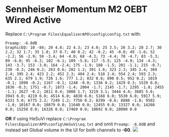 # Sennheiser Momentum M2 OEBT Wired Active
Replace `C:\Program Files\EqualizerAPO\config\config.txt` with:
```
Preamp: -6.0dB
GraphicEQ: 10 -84; 20 4.8; 22 4.3; 23 4.0; 25 3.5; 26 3.2; 28 2.7; 30 2.2; 32 1.7; 35 1.0; 37 0.7; 40 0.2; 42 -0.2; 45 -0.8; 49 -1.6; 52 -2.2; 56 -2.9; 59 -3.4; 64 -4.0; 68 -4.3; 73 -4.4; 78 -4.7; 83 -5.3; 89 -6.0; 95 -6.2; 102 -6.1; 109 -5.8; 117 -5.5; 125 -4.9; 134 -4.3; 143 -3.7; 153 -3.0; 164 -2.4; 175 -1.9; 188 -1.5; 201 -1.1; 215 -0.7; 230 -0.3; 246 0.2; 263 0.6; 282 1.2; 301 1.6; 323 2.3; 345 2.4; 369 2.4; 395 2.4; 423 2.2; 452 2.3; 484 2.4; 518 2.4; 554 2.4; 593 2.3; 635 2.1; 679 1.9; 726 1.6; 777 1.2; 832 0.8; 890 0.5; 952 0.2; 1019 -0.1; 1090 -0.2; 1167 -0.1; 1248 -0.0; 1336 0.2; 1429 0.3; 1529 0.0; 1636 -0.3; 1751 -0.7; 1873 -1.4; 2004 -1.7; 2145 -1.7; 2295 -1.8; 2455 -1.1; 2627 -0.2; 2811 0.4; 3008 1.7; 3219 3.1; 3444 4.4; 3685 5.6; 3943 6.0; 4219 6.0; 4514 6.0; 4830 6.0; 5168 6.0; 5530 6.0; 5917 5.9; 6331 5.0; 6775 2.2; 7249 1.2; 7756 0.2; 8299 -0.6; 8880 -1.8; 9502 -1.0; 10167 0.0; 10879 0.0; 11640 0.0; 12455 0.0; 13327 0.0; 14260 0.0; 15258 0.0; 16326 0.0; 17469 0.0; 18692 0.0; 20000 0.0
```
**OR** if using HeSuVi replace `C:\Program Files\EqualizerAPO\config\HeSuVi\eq.txt` and omit `Preamp: -6.0dB` and instead set Global volume in the UI for both channels to **-60**.
![](https://raw.githubusercontent.com/jaakkopasanen/AutoEq/master/results/Headphone.com/innerfidelity/onear/Sennheiser%20Momentum%20M2%20OEBT%20Wired%20Active/Sennheiser%20Momentum%20M2%20OEBT%20Wired%20Active.png)